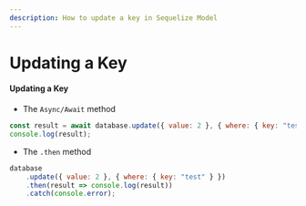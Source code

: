 ```yaml
---
description: How to update a key in Sequelize Model
---
```


# Updating a Key

#### Updating a Key

* The `Async/Await` method

```javascript
const result = await database.update({ value: 2 }, { where: { key: "test" } });
console.log(result);
```

* The `.then` method

```javascript
database
    .update({ value: 2 }, { where: { key: "test" } })
    .then(result => console.log(result))
    .catch(console.error);
```

